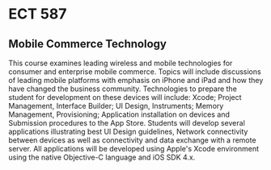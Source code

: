 ECT 587
=======

Mobile Commerce Technology
--------------------------


This course examines leading wireless and mobile technologies for consumer and enterprise mobile commerce. Topics will include discussions of leading mobile platforms with emphasis on iPhone and iPad and how they have changed the business community. Technologies to prepare the student for development on these devices will include: Xcode; Project Management, Interface Builder; UI Design, Instruments; Memory Management, Provisioning; Application installation on devices and Submission procedures to the App Store. Students will develop several applications illustrating best UI Design guidelines, Network connectivity between devices as well as connectivity and data exchange with a remote server. All applications will be developed using Apple's Xcode environment using the native Objective-C language and iOS SDK 4.x.